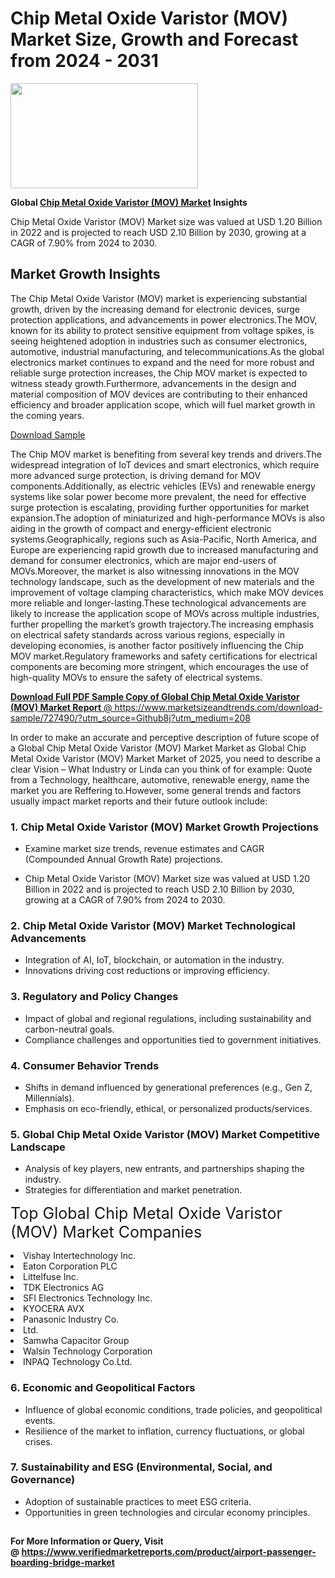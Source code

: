 <H1>Chip Metal Oxide Varistor (MOV) Market Size, Growth and Forecast from 2024 - 2031</H1><img class="aligncenter size-medium wp-image-584254" src="https://thirdeyenews.in/wp-content/uploads/2024/09/Global-Market-Research-300x168.jpeg" alt="" width="300" height="168" /><p><strong>Global&nbsp;<a href="https://www.marketsizeandtrends.com/download-sample/727490/?utm_source=Github8j?utm_medium=208">Chip Metal Oxide Varistor (MOV) Market</a> Insights</strong></p><p>Chip Metal Oxide Varistor (MOV) Market size was valued at USD 1.20 Billion in 2022 and is projected to reach USD 2.10 Billion by 2030, growing at a CAGR of 7.90% from 2024 to 2030.</p><p><h2>Market Growth Insights</h2> <p>The Chip Metal Oxide Varistor (MOV) market is experiencing substantial growth, driven by the increasing demand for electronic devices, surge protection applications, and advancements in power electronics.The MOV, known for its ability to protect sensitive equipment from voltage spikes, is seeing heightened adoption in industries such as consumer electronics, automotive, industrial manufacturing, and telecommunications.As the global electronics market continues to expand and the need for more robust and reliable surge protection increases, the Chip MOV market is expected to witness steady growth.Furthermore, advancements in the design and material composition of MOV devices are contributing to their enhanced efficiency and broader application scope, which will fuel market growth in the coming years.</p> <p><a href="#">Download Sample</a></p> <p>The Chip MOV market is benefiting from several key trends and drivers.The widespread integration of IoT devices and smart electronics, which require more advanced surge protection, is driving demand for MOV components.Additionally, as electric vehicles (EVs) and renewable energy systems like solar power become more prevalent, the need for effective surge protection is escalating, providing further opportunities for market expansion.The adoption of miniaturized and high-performance MOVs is also aiding in the growth of compact and energy-efficient electronic systems.Geographically, regions such as Asia-Pacific, North America, and Europe are experiencing rapid growth due to increased manufacturing and demand for consumer electronics, which are major end-users of MOVs.Moreover, the market is also witnessing innovations in the MOV technology landscape, such as the development of new materials and the improvement of voltage clamping characteristics, which make MOV devices more reliable and longer-lasting.These technological advancements are likely to increase the application scope of MOVs across multiple industries, further propelling the market’s growth trajectory.The increasing emphasis on electrical safety standards across various regions, especially in developing economies, is another factor positively influencing the Chip MOV market.Regulatory frameworks and safety certifications for electrical components are becoming more stringent, which encourages the use of high-quality MOVs to ensure the safety of electrical systems.<p><a href="#"></p><p><span class=""><strong>Download Full PDF Sample Copy of Global Chip Metal Oxide Varistor (MOV) Market Report</strong> @ <a href="https://www.marketsizeandtrends.com/download-sample/727490/?utm_source=Github8j?utm_medium=208" target="_blank">https://www.marketsizeandtrends.com/download-sample/727490/?utm_source=Github8j?utm_medium=208</a></span></p><p>In order to make an accurate and perceptive description of future scope of a Global&nbsp;Chip Metal Oxide Varistor (MOV) Market Market as Global&nbsp;Chip Metal Oxide Varistor (MOV) Market Market of 2025, you need to describe a clear Vision &ndash; What Industry or Linda can you think of for example: Quote from a Technology, healthcare, automotive, renewable energy, name the market you are Reffering to.However, some general trends and factors usually impact market reports and their future outlook include:</p><h3>1.&nbsp;<strong>Chip Metal Oxide Varistor (MOV) Market Growth Projections</strong></h3><ul><li>Examine market size trends, revenue estimates and CAGR (Compounded Annual Growth Rate) projections.</li><li><p>Chip Metal Oxide Varistor (MOV) Market size was valued at USD 1.20 Billion in 2022 and is projected to reach USD 2.10 Billion by 2030, growing at a CAGR of 7.90% from 2024 to 2030.</p></li></ul><h3>2.&nbsp;<strong>Chip Metal Oxide Varistor (MOV) Market Technological Advancements</strong></h3><ul><li>Integration of AI, IoT, blockchain, or automation in the industry.</li><li>Innovations driving cost reductions or improving efficiency.</li></ul><h3>3.&nbsp;<strong>Regulatory and Policy Changes</strong></h3><ul><li>Impact of global and regional regulations, including sustainability and carbon-neutral goals.</li><li>Compliance challenges and opportunities tied to government initiatives.</li></ul><h3>4.&nbsp;<strong>Consumer Behavior Trends</strong></h3><ul><li>Shifts in demand influenced by generational preferences (e.g., Gen Z, Millennials).</li><li>Emphasis on eco-friendly, ethical, or personalized products/services.</li></ul><h3>5.&nbsp;<strong>Global Chip Metal Oxide Varistor (MOV) Market Competitive Landscape</strong></h3><ul><li>Analysis of key players, new entrants, and partnerships shaping the industry.</li><li>Strategies for differentiation and market penetration.</li></ul><p data-pm-slice="1 1 []"><span style="color: inherit; font-family: inherit; font-size: 25px;">Top Global Chip Metal Oxide Varistor (MOV) Market Companies</span></p><div class="" data-test-id=""><p><li>Vishay Intertechnology Inc.</li><li> Eaton Corporation PLC</li><li> Littelfuse Inc.</li><li> TDK Electronics AG</li><li> SFI Electronics Technology Inc.</li><li> KYOCERA AVX</li><li> Panasonic Industry Co.</li><li> Ltd.</li><li> Samwha Capacitor Group</li><li> Walsin Technology Corporation</li><li> INPAQ Technology Co.Ltd.</li></p></div><h3>6.&nbsp;<strong>Economic and Geopolitical Factors</strong></h3><ul><li>Influence of global economic conditions, trade policies, and geopolitical events.</li><li>Resilience of the market to inflation, currency fluctuations, or global crises.</li></ul><h3>7.&nbsp;<strong>Sustainability and ESG (Environmental, Social, and Governance)</strong></h3><ul><li>Adoption of sustainable practices to meet ESG criteria.</li><li>Opportunities in green technologies and circular economy principles.</li></ul><h2><strong style="font-size: 14px;">For More Information or Query, Visit @&nbsp;</strong><a style="background-color: #ffffff; font-size: 14px;" href="https://www.marketsizeandtrends.com/report/chip-metal-oxide-varistor-mov-market/" target="_blank">https://www.verifiedmarketreports.com/product/airport-passenger-boarding-bridge-market</a></h2>